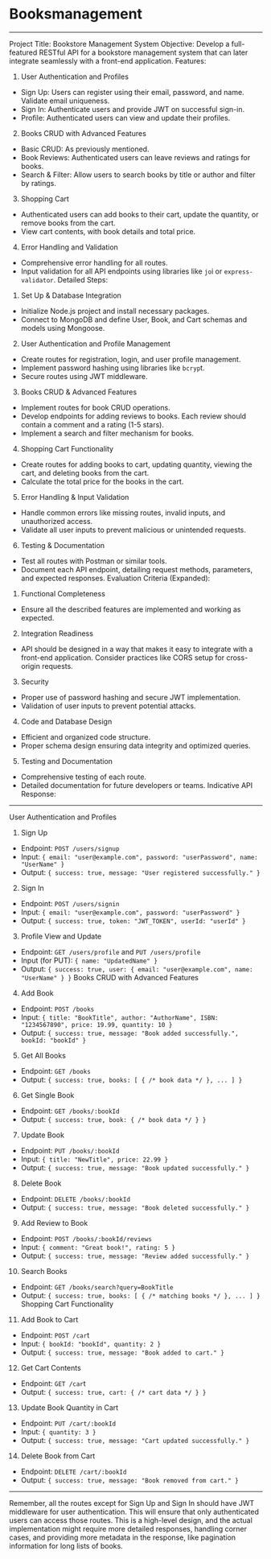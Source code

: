 # Booksmanagement
---
Project Title: Bookstore Management System
Objective: Develop a full-featured RESTful API for a bookstore management
system that can later integrate seamlessly with a front-end application.
Features:
1. User Authentication and Profiles
- Sign Up: Users can register using their email, password, and name. Validate
email uniqueness.
- Sign In: Authenticate users and provide JWT on successful sign-in.
- Profile: Authenticated users can view and update their profiles.
2. Books CRUD with Advanced Features
- Basic CRUD: As previously mentioned.
- Book Reviews: Authenticated users can leave reviews and ratings for books.
- Search & Filter: Allow users to search books by title or author and filter by
ratings.
3. Shopping Cart
- Authenticated users can add books to their cart, update the quantity, or remove
books from the cart.
- View cart contents, with book details and total price.
4. Error Handling and Validation
- Comprehensive error handling for all routes.
- Input validation for all API endpoints using libraries like `jo`i or
`express-validator`.
Detailed Steps:
1. Set Up & Database Integration
- Initialize Node.js project and install necessary packages.
- Connect to MongoDB and define User, Book, and Cart schemas and models
using Mongoose.
2. User Authentication and Profile Management
- Create routes for registration, login, and user profile management.
- Implement password hashing using libraries like `bcryp`t.
- Secure routes using JWT middleware.
3. Books CRUD & Advanced Features
- Implement routes for book CRUD operations.
- Develop endpoints for adding reviews to books. Each review should contain a
comment and a rating (1-5 stars).
- Implement a search and filter mechanism for books.
4. Shopping Cart Functionality
- Create routes for adding books to cart, updating quantity, viewing the cart, and
deleting books from the cart.
- Calculate the total price for the books in the cart.
5. Error Handling & Input Validation
- Handle common errors like missing routes, invalid inputs, and unauthorized
access.
- Validate all user inputs to prevent malicious or unintended requests.
6. Testing & Documentation
- Test all routes with Postman or similar tools.
- Document each API endpoint, detailing request methods, parameters, and
expected responses.
Evaluation Criteria (Expanded):
1. Functional Completeness
- Ensure all the described features are implemented and working as expected.
2. Integration Readiness
- API should be designed in a way that makes it easy to integrate with a front-end
application. Consider practices like CORS setup for cross-origin requests.
3. Security
- Proper use of password hashing and secure JWT implementation.
- Validation of user inputs to prevent potential attacks.
4. Code and Database Design
- Efficient and organized code structure.
- Proper schema design ensuring data integrity and optimized queries.
5. Testing and Documentation
- Comprehensive testing of each route.
- Detailed documentation for future developers or teams.
Indicative API Response:
---
User Authentication and Profiles
1. Sign Up
- Endpoint: `POST /users/signup`
- Input: `{ email: "user@example.com", password: "userPassword", name:
"UserName" }`
- Output: `{ success: true, message: "User registered successfully." }`
2. Sign In
- Endpoint: `POST /users/signin`
- Input: `{ email: "user@example.com", password: "userPassword" }`
- Output: `{ success: true, token: "JWT_TOKEN", userId: "userId" }`
3. Profile View and Update
- Endpoint: `GET /users/profile` and `PUT /users/profile`
- Input (for PUT): `{ name: "UpdatedName" }`
- Output: `{ success: true, user: { email: "user@example.com", name: "UserName" } }`
Books CRUD with Advanced Features
4. Add Book
- Endpoint: `POST /books`
- Input: `{ title: "BookTitle", author: "AuthorName", ISBN: "1234567890", price: 19.99,
quantity: 10 }`
- Output: `{ success: true, message: "Book added successfully.", bookId: "bookId" }`
5. Get All Books
- Endpoint: `GET /books`
- Output: `{ success: true, books: [ { /* book data */ }, ... ] }`
6. Get Single Book
- Endpoint: `GET /books/:bookId`
- Output: `{ success: true, book: { /* book data */ } }`
7. Update Book
- Endpoint: `PUT /books/:bookId`
- Input: `{ title: "NewTitle", price: 22.99 }`
- Output: `{ success: true, message: "Book updated successfully." }`
8. Delete Book
- Endpoint: `DELETE /books/:bookId`
- Output: `{ success: true, message: "Book deleted successfully." }`
9. Add Review to Book
- Endpoint: `POST /books/:bookId/reviews`
- Input: `{ comment: "Great book!", rating: 5 }`
- Output: `{ success: true, message: "Review added successfully." }`
10. Search Books
- Endpoint: `GET /books/search?query=BookTitle`
- Output: `{ success: true, books: [ { /* matching books */ }, ... ] }`
Shopping Cart Functionality
11. Add Book to Cart
- Endpoint: `POST /car`t
- Input: `{ bookId: "bookId", quantity: 2 }`
- Output: `{ success: true, message: "Book added to cart." }`
12. Get Cart Contents
- Endpoint: `GET /car`t
- Output: `{ success: true, cart: { /* cart data */ } }`
13. Update Book Quantity in Cart
- Endpoint: `PUT /cart/:bookId`
- Input: `{ quantity: 3 }`
- Output: `{ success: true, message: "Cart updated successfully." }`
14. Delete Book from Cart
- Endpoint: `DELETE /cart/:bookId`
- Output: `{ success: true, message: "Book removed from cart." }`
---
Remember, all the routes except for Sign Up and Sign In should have JWT
middleware for user authentication. This will ensure that only authenticated users
can access those routes.
This is a high-level design, and the actual implementation might require more
detailed responses, handling corner cases, and providing more metadata in the
response, like pagination information for long lists of books.
